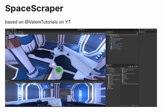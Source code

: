 # SpaceScraper

based on @ValemTutorials on YT

![](https://github.com/jeti20/SpaceScraper/blob/main/Media/1.PNG)
